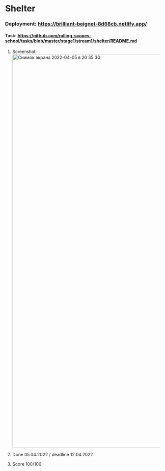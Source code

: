 # Shelter

### Deployment: https://brilliant-beignet-8d68cb.netlify.app/

#### Task: https://github.com/rolling-scopes-school/tasks/blob/master/stage1/stream1/shelter/README.md
1. Screenshot: <img width="1283" alt="Снимок экрана 2022-04-05 в 20 35 30" src="https://user-images.githubusercontent.com/94741768/161816324-20489f0b-3e48-4acb-b117-8ad9c9962ee2.png">

2. Done 05.04.2022 / deadline 12.04.2022
3. Score 100/100
